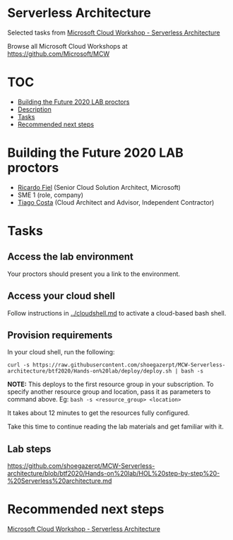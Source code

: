 # Serverless Architecture

Selected tasks from [Microsoft Cloud Workshop - Serverless Architecture](https://github.com/microsoft/MCW-Serverless-architecture)

Browse all Microsoft Cloud Workshops at <https://github.com/Microsoft/MCW>

# TOC

* [Building the Future 2020 LAB proctors](#building-the-future-2020-lab-proctors)
* [Description](#description)
* [Tasks](#tasks)
* [Recommended next steps](#recommended-next-steps)

# Building the Future 2020 LAB proctors

* [Ricardo Fiel](https://github.com/shoegazerpt) (Senior Cloud Solution Architect, Microsoft)
* SME 1 (role, company)
* [Tiago Costa](https://www.tiagocosta.com) (Cloud Architect and Advisor, Independent Contractor)

# Tasks

## Access the lab environment

Your proctors should present you a link to the environment.

## Access your cloud shell

Follow instructions in [../cloudshell.md](../cloudshell.md) to activate a cloud-based bash shell.

## Provision requirements

In your cloud shell, run the following:

```
curl -s https://raw.githubusercontent.com/shoegazerpt/MCW-Serverless-architecture/btf2020/Hands-on%20lab/deploy/deploy.sh | bash -s
```

**NOTE:** This deploys to the first resource group in your subscription. To specify another resource group and location, pass it as parameters to command above. Eg: `bash -s <resource_group> <location>`

It takes about 12 minutes to get the resources fully configured. 

Take this time to continue reading the lab materials and get familiar with it.

## Lab steps

<https://github.com/shoegazerpt/MCW-Serverless-architecture/blob/btf2020/Hands-on%20lab/HOL%20step-by-step%20-%20Serverless%20architecture.md>

# Recommended next steps

[Microsoft Cloud Workshop - Serverless Architecture](https://github.com/microsoft/MCW-Serverless-architecture)

